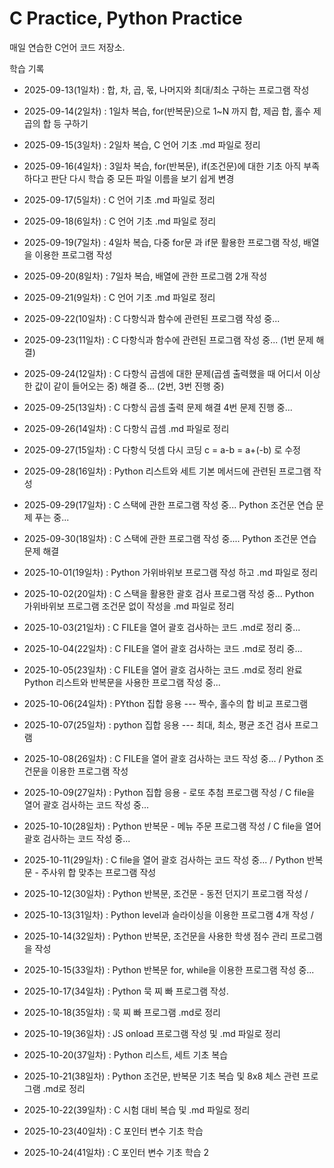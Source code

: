 # C Practice, Python Practice

매일 연습한 C언어 코드 저장소.

 학습 기록
- 2025-09-13(1일차) : 합, 차, 곱, 몫, 나머지와 최대/최소 구하는 프로그램 작성

- 2025-09-14(2일차) : 1일차 복습, for(반복문)으로 1~N 까지 합, 제곱 합, 홀수 제곱의 합 등 구하기

- 2025-09-15(3일차) : 2일차 복습, C 언어 기초 .md 파일로 정리

- 2025-09-16(4일차) : 3일차 복습, for(반복문), if(조건문)에 대한 기초 아직 부족하다고 판단 다시 학습 중 모든 파일 이름을 보기 쉽게 변경

- 2025-09-17(5일차) : C 언어 기초 .md 파일로 정리

- 2025-09-18(6일차) : C 언어 기초 .md 파일로 정리

- 2025-09-19(7일차) : 4일차 복습, 다중 for문 과 if문 활용한 프로그램 작성, 배열을 이용한 프로그램 작성

- 2025-09-20(8일차) : 7일차 복습, 배열에 관한 프로그램 2개 작성

- 2025-09-21(9일차) : C 언어 기초 .md 파일로 정리

- 2025-09-22(10일차) : C 다항식과 함수에 관련된 프로그램 작성 중...

- 2025-09-23(11일차) : C 다항식과 함수에 관련된 프로그램 작성 중... (1번 문제 해결)

- 2025-09-24(12일차) : C 다항식 곱셈에 대한 문제(곱셈 출력했을 때 어디서 이상한 값이 같이 들어오는 중) 해결 중... (2번, 3번 진행 중)

- 2025-09-25(13일차) : C 다항식 곱셈 출력 문제 해결 4번 문제 진행 중...

- 2025-09-26(14일차) : C 다항식 곱셈 .md 파일로 정리

- 2025-09-27(15일차) : C 다항식 덧셈 다시 코딩 c = a-b = a+(-b) 로 수정

- 2025-09-28(16일차) : Python 리스트와 세트 기본 메서드에 관련된 프로그램 작성

- 2025-09-29(17일차) : C 스택에 관한 프로그램 작성 중...
                     Python 조건문 연습 문제 푸는 중...

- 2025-09-30(18일차) : C 스택에 관한 프로그램 작성 중....
                     Python 조건문 연습 문제 해결

- 2025-10-01(19일차) : Python 가위바위보 프로그램 작성 하고 .md 파일로 정리

- 2025-10-02(20일차) : C 스택을 활용한 괄호 검사 프로그램 작성 중...
                     Python 가위바위보 프로그램 조건문 없이 작성을 .md 파일로 정리

- 2025-10-03(21일차) : C FILE을 열어 괄호 검사하는 코드  .md로 정리 중...

- 2025-10-04(22일차) : C FILE을 열어 괄호 검사하는 코드  .md로 정리 중...

- 2025-10-05(23일차) : C FILE을 열어 괄호 검사하는 코드 .md로 정리 완료
                     Python 리스트와 반복문을 사용한 프로그램 작성 중...

- 2025-10-06(24일차) : PYthon 집합 응용 --- 짝수, 홀수의 합 비교 프로그램

- 2025-10-07(25일차) : python 집합 응용 --- 최대, 최소, 평균 조건 검사 프로그램

- 2025-10-08(26일차) : C FILE을 열어 괄호 검사하는 코드 작성 중... / Python 조건문을 이용한 프로그램 작성

- 2025-10-09(27일차) : Python 집합 응용 - 로또 추첨 프로그램 작성 / C file을 열어 괄호 검사하는 코드 작성 중...

- 2025-10-10(28일차) : Python 반복문 - 메뉴 주문 프로그램 작성 / C file을 열어 괄호 검사하는 코드 작성 중...

- 2025-10-11(29일차) : C file을 열어 괄호 검사하는 코드 작성 중... / Python 반복문 - 주사위 합 맞추는 프로그램 작성

- 2025-10-12(30일차) : Python 반복문, 조건문 - 동전 던지기 프로그램 작성 /

- 2025-10-13(31일차) : Python level과 슬라이싱을 이용한 프로그램 4개 작성 /

- 2025-10-14(32일차) : Python 반복문, 조건문을 사용한 학생 점수 관리 프로그램을 작성

- 2025-10-15(33일차) : Python 반복문 for, while을 이용한 프로그램 작성 중...

- 2025-10-17(34일차) : Python 묵 찌 빠 프로그램 작성.

- 2025-10-18(35일차) : 묵 찌 빠 프로그램 .md로 정리

- 2025-10-19(36일차) : JS onload 프로그램 작성 및 .md 파일로 정리

- 2025-10-20(37일차) : Python 리스트, 세트 기초 복습

- 2025-10-21(38일차) : Python 조건문, 반복문 기초 복습 및 8x8 체스 관련 프로그램 .md로 정리

- 2025-10-22(39일차) : C 시험 대비 복습 및 .md 파일로 정리

- 2025-10-23(40일차) : C 포인터 변수 기초 학습

- 2025-10-24(41일차) : C 포인터 변수 기초 학습 2